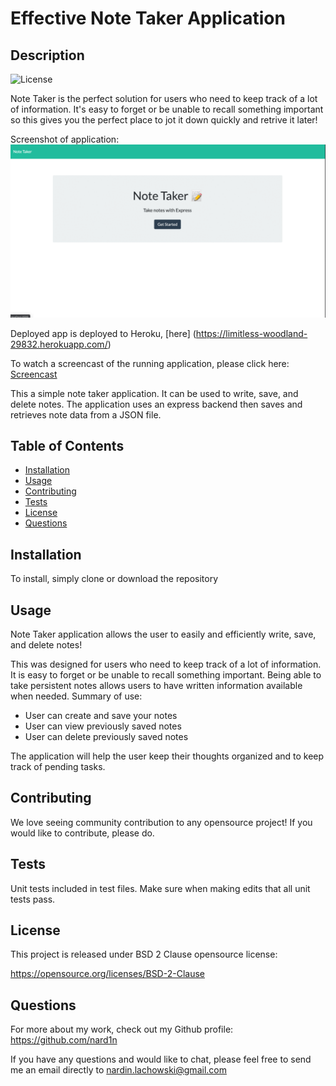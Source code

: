 # Effective Note Taker Application

## Description
![License](https://img.shields.io/badge/License-BSD%202--Clause-blue.svg)

Note Taker is the perfect solution for users who need to keep track of a lot of information. It's easy to forget or be unable to recall something important so this gives you the perfect place to jot it down  quickly and retrive it later!

Screenshot of application:
![Screenshot](./Develop/Public/assets/note-taker.gif)

Deployed app is deployed to Heroku, [here] (https://limitless-woodland-29832.herokuapp.com/)

To watch a screencast of the running application, please click here: [Screencast](https://drive.google.com/file/d/1op4JBPfPNSz33RVrmPd5mdcY3G4p7vNr/view)

This a simple note taker application. It can be used to write, save, and delete notes. The application uses an express backend then saves and retrieves note data from a JSON file.

## Table of Contents

* [Installation](#Installation)
* [Usage](#Usage)
* [Contributing](#Contributing)
* [Tests](#Tests)
* [License](#License)
* [Questions](#Questions)

## Installation
To install, simply clone or download the repository

## Usage
Note Taker application allows the user to easily and efficiently write, save, and delete notes!

This was designed for users who need to keep track of a lot of information. It is easy to forget or be unable to recall something important. Being able to take persistent notes allows users to have written information available when needed. Summary of use:

- User can create and save your notes
- User can view previously saved notes
- User can delete previously saved notes

The application will help the user keep their thoughts organized and to keep track of pending tasks.

## Contributing
We love seeing community contribution to any opensource project! If you would like to contribute, please do.

## Tests
Unit tests included in test files. Make sure when making edits that all unit tests pass.

## License
This project is released under BSD 2 Clause opensource license:

https://opensource.org/licenses/BSD-2-Clause

## Questions
For more about my work, check out my Github profile: https://github.com/nard1n

If you have any questions and would like to chat, please feel free to send me an email directly to nardin.lachowski@gmail.com
